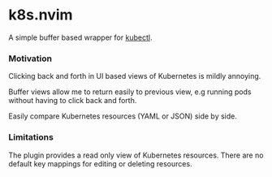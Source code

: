 # k8s.nvim

A simple buffer based wrapper for [kubectl](https://kubernetes.io/docs/reference/kubectl/).

### Motivation

Clicking back and forth in UI based views of Kubernetes is mildly annoying.

Buffer views allow me to return easily to previous view, e.g running pods
without having to click back and forth.

Easily compare Kubernetes resources (YAML or JSON) side by side.

### Limitations

The plugin provides a read only view of Kubernetes resources. There are no
default key mappings for editing or deleting resources.
